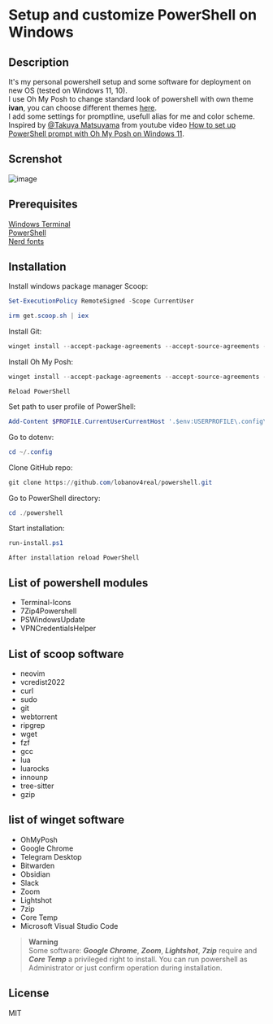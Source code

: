 # Setup and customize PowerShell on Windows

## Description

It's my personal powershell setup and some software for deployment on new OS (tested on Windows 11, 10).  
I use Oh My Posh to change standard look of powershell with own theme **ivan**, you can choose different themes [here](https://ohmyposh.dev/docs/themes).  
I add some settings for promptline, usefull alias for me and color scheme.  
Inspired by [@Takuya Matsuyama](https://github.com/craftzdog) from youtube video [How to set up PowerShell prompt with Oh My Posh on Windows 11](https://www.youtube.com/watch?v=5-aK2_WwrmM).  

## Screnshot

![image](https://github.com/lobanov4real/powershell/assets/110660329/e2ece1d2-7f50-4bed-a558-958d0e9fef8d)

## Prerequisites

[Windows Terminal](https://github.com/microsoft/terminal)  
[PowerShell](https://github.com/PowerShell/PowerShell)  
[Nerd fonts](https://github.com/ryanoasis/nerd-fonts)  

## Installation

Install windows package manager Scoop:

```powershell
Set-ExecutionPolicy RemoteSigned -Scope CurrentUser
```

```powershell
irm get.scoop.sh | iex
```

Install Git:

```powershell
winget install --accept-package-agreements --accept-source-agreements -h --id Git.Git --Force --source winget
```

Install Oh My Posh:

```powershell
winget install --accept-package-agreements --accept-source-agreements -h --id JanDeDobbeleer.OhMyPosh --Force --source winget
```

`Reload PowerShell`

Set path to user profile of PowerShell:

```powershell
Add-Content $PROFILE.CurrentUserCurrentHost '.$env:USERPROFILE\.config\powershell\user_profile.ps1'
```

Go to dotenv:

```powershell
cd ~/.config
```

Clone GitHub repo:

```powershell
git clone https://github.com/lobanov4real/powershell.git
```

Go to PowerShell directory:

```powershell
cd ./powershell
```

Start installation:

```powershell
run-install.ps1
```  

`After installation reload PowerShell`

## List of powershell modules

- Terminal-Icons
- 7Zip4Powershell
- PSWindowsUpdate
- VPNCredentialsHelper

## List of scoop software

- neovim
- vcredist2022
- curl
- sudo
- git
- webtorrent
- ripgrep  
- wget  
- fzf  
- gcc  
- lua
- luarocks
- innounp
- tree-sitter  
- gzip

## list of winget software  

- OhMyPosh
- Google Chrome
- Telegram Desktop
- Bitwarden
- Obsidian
- Slack
- Zoom
- Lightshot
- 7zip  
- Core Temp
- Microsoft Visual Studio Code
  
> **Warning**  
Some software: ***Google Chrome***, ***Zoom***, ***Lightshot***, ***7zip*** require and ***Core Temp*** a privileged right to install. You can run powershell as Administrator or just confirm operation during installation.

## License

MIT
